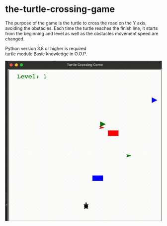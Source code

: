 # the-turtle-crossing-game
The purpose of the game is the turtle to cross the road on the Y axis, avoiding the obstacles. Each time the turtle reaches the finish line, it starts from the beginning and level as well as the obstacles movement speed are changed. 

 Python version 3.8 or higher is required  
 turtle module 
 Basic knowledge in O.O.P.

![](https://github.com/KapetanakisFanis/The-turtle-crossing-game/blob/main/turtle%20crossing%20game.gif)



